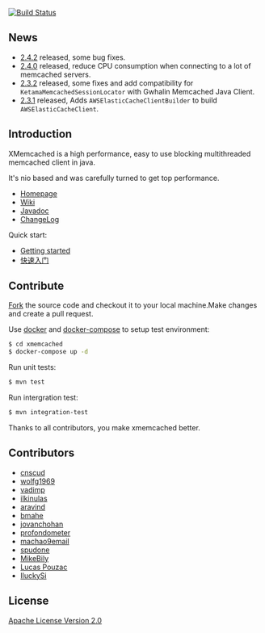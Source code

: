 [![Build Status](https://travis-ci.org/killme2008/xmemcached.svg?branch=master)](https://travis-ci.org/killme2008/xmemcached)

## News

* [2.4.2](https://github.com/killme2008/xmemcached/releases/tag/xmemcached-2.4.2) released, some bug fixes.
* [2.4.0](https://github.com/killme2008/xmemcached/releases/tag/xmemcached-2.4.0) released, reduce CPU consumption when connecting to a lot of memcached servers.
* [2.3.2](https://github.com/killme2008/xmemcached/releases/tag/xmemcached-2.3.2) released, some fixes and add compatibility for `KetamaMemcachedSessionLocator` with Gwhalin Memcached Java Client.
* [2.3.1](https://github.com/killme2008/xmemcached/releases/tag/xmemcached-2.3.1) released, Adds `AWSElasticCacheClientBuilder` to build `AWSElasticCacheClient`.

## Introduction

  XMemcached is a high performance, easy to use blocking multithreaded memcached client in java.

  It's nio based and was carefully turned to get top performance.

* [Homepage](http://fnil.net/xmemcached/)
* [Wiki](https://github.com/killme2008/xmemcached/wiki)
* [Javadoc](http://fnil.net/docs/xmemcached/index.html)
* [ChangeLog](https://github.com/killme2008/xmemcached/blob/master/NOTICE.txt)


Quick start:

* [Getting started](https://github.com/killme2008/xmemcached/wiki/Getting%20started)
* [快速入门](https://github.com/killme2008/xmemcached/wiki/%E5%BF%AB%E9%80%9F%E5%85%A5%E9%97%A8)

## Contribute

[Fork](https://github.com/killme2008/xmemcached#fork-destination-box) the source code and checkout it to your local machine.Make changes and create a pull request.

Use [docker](https://docs.docker.com/engine/installation/) and [docker-compose](https://docs.docker.com/compose/gettingstarted/) to setup test environment:

```sh
$ cd xmemcached
$ docker-compose up -d
```

Run unit tests:

```sh
$ mvn test
```

Run intergration test:

```sh
$ mvn integration-test
```

Thanks to all contributors, you make xmemcached better.

## Contributors

* [cnscud](https://code.google.com/u/cnscud/)
* [wolfg1969](https://code.google.com/u/wolfg1969/)
* [vadimp](https://github.com/vadimp)
* [ilkinulas](https://github.com/ilkinulas)
* [aravind](https://github.com/aravind)
* [bmahe](https://github.com/bmahe)
* [jovanchohan](https://github.com/jovanchohan)
* [profondometer](https://github.com/profondometer)
* [machao9email](https://code.google.com/u/100914576372416966057)
* [spudone](https://github.com/spudone)
* [MikeBily](https://github.com/MikeBily)
* [Lucas Pouzac](https://github.com/lucaspouzac)
* [IluckySi](https://github.com/IluckySi)

## License

[Apache License Version 2.0](http://www.apache.org/licenses/LICENSE-2.0.html)
